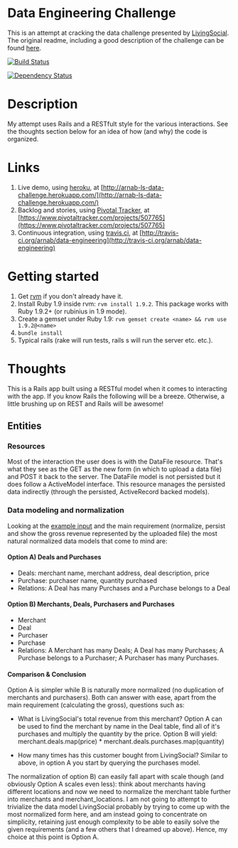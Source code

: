 # Data Engineering Challenge
This is an attempt at cracking the data challenge presented by [LivingSocial](http://corporate.livingsocial.com/careersoverview). The original readme, including a good description of the challenge can be found [here](https://github.com/lschallenges/data-engineering/blob/master/README.markdown).

[![Build Status](https://secure.travis-ci.org/arnab/data-engineering.png?branch=master)](http://travis-ci.org/arnab/data-engineering)

[![Dependency Status](https://gemnasium.com/arnab/data-engineering.png)](https://gemnasium.com/arnab/data-engineering)

# Description
My attempt uses Rails and a RESTfult style for the various interactions. See the thoughts section below for an idea of how (and why) the code is organized.

# Links
1. Live demo, using [heroku](http://www.heroku.com), at [http://arnab-ls-data-challenge.herokuapp.com/](http://arnab-ls-data-challenge.herokuapp.com/)
1. Backlog and stories, using [Pivotal Tracker](https://www.pivotaltracker.com), at [https://www.pivotaltracker.com/projects/507765](https://www.pivotaltracker.com/projects/507765)
1. Continuous integration, using [travis.ci](http://travis-ci.org), at [http://travis-ci.org/arnab/data-engineering](http://travis-ci.org/arnab/data-engineering)

# Getting started
1. Get [rvm](http://beginrescueend.com/) if you don't already have it.
1. Install Ruby 1.9 inside rvm: `rvm install 1.9.2`. This package works with Ruby 1.9.2+ (or rubinius in 1.9 mode).
1. Create a gemset under Ruby 1.9: `rvm gemset create <name> && rvm use 1.9.2@<name>`
1. `bundle install`
1. Typical rails (rake will run tests, rails s will run the server etc. etc.).

# Thoughts
This is a Rails app built using a RESTful model when it comes to interacting with the app. If you know Rails the following will be a breeze. Otherwise, a little brushing up on REST and Rails will be awesome!

## Entities

### Resources
Most of the interaction the user does is with the DataFile resource. That's what they see as the GET as the new form (in which to upload a data file) and POST it back to the server. The DataFile model is not persisted but it does follow a ActiveModel interface. This resource manages the persisted data indirectly (through the persisted, ActiveRecord backed models).

### Data modeling and normalization
Looking at the [example input](https://raw.github.com/lschallenges/data-engineering/master/example_input.tab) and the main requirement (normalize, persist and show the gross revenue represented by the uploaded file) the most natural normalized data models that come to mind are:

#### Option A) Deals and Purchases
  * Deals: merchant name, merchant address, deal description, price
  * Purchase: purchaser name, quantity purchased
  * Relations: A Deal has many Purchases and a Purchase belongs to a Deal

#### Option B) Merchants, Deals, Purchasers and Purchases
  * Merchant
  * Deal
  * Purchaser
  * Purchase
  * Relations: A Merchant has many Deals; A Deal has many Purchases; A Purchase belongs to a Purchaser; A Purchaser has many Purchases.

#### Comparison & Conclusion
Option A is simpler while B is naturally more normalized (no duplication of merchants and purchasers). Both can answer with ease, apart from the main requirement (calculating the gross), questions such as:

  * What is LivingSocial's total revenue from this merchant? Option A can be used to find the merchant by name in the Deal table, find all of it's purchases and multiply the quantity by the price. Option B will yield: merchant.deals.map(price) * merchant.deals.purchases.map(quantity)

  * How many times has this customer bought from LivingSocial? Similar to above, in option A you start by querying the purchases model.

The normalization of option B) can easily fall apart with scale though (and obviously Option A scales even less): think about merchants having different locations and now we need to normalize the merchant table further into merchants and merchant_locations. I am not going to attempt to trivialize the data model LivingSocial probably by trying to come up with the most normalized form here, and am instead going to concentrate on simplicity, retaining just enough complexity to be able to easily solve the given requirements (and a few others that I dreamed up above). Hence, my choice at this point is Option A.
